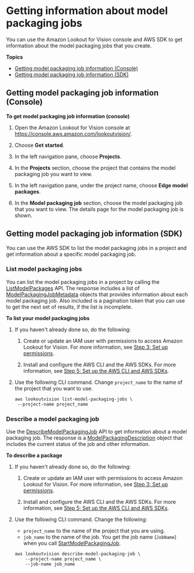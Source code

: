 # Getting information about model packaging jobs<a name="package-job-info"></a>

You can use the Amazon Lookout for Vision console and AWS SDK to get information about the model packaging jobs that you create\. 

**Topics**
+ [Getting model packaging job information \(Console\)](#package-job-info-console)
+ [Getting model packaging job information \(SDK\)](#package-job-info-console-sdk)

## Getting model packaging job information \(Console\)<a name="package-job-info-console"></a>



**To get model packaging job information \(console\)**

1. Open the Amazon Lookout for Vision console at [ https://console\.aws\.amazon\.com/lookoutvision/]( https://console.aws.amazon.com/lookoutvision/)\.

1. Choose **Get started**\. 

1. In the left navigation pane, choose **Projects**\.

1. In the **Projects** section, choose the project that contains the model packaging job you want to view\.

1. In the left navigation pane, under the project name, choose **Edge model packages**\.

1. In the **Model packaging job** section, choose the model packaging job that you want to view\. The details page for the model packaging job is shown\.

## Getting model packaging job information \(SDK\)<a name="package-job-info-console-sdk"></a>



You can use the AWS SDK to list the model packaging jobs in a project and get information about a specific model packaging job\.

### List model packaging jobs<a name="package-job-list-jobs"></a>

You can list the model packaging jobs in a project by calling the [ListModelPackages](https://docs.aws.amazon.com/lookout-for-vision/latest/APIReference/API_ListModelPackages) API\. The response includes a list of [ModelPackagingJobMetadata](https://docs.aws.amazon.com/lookout-for-vision/latest/APIReference/API_ModelPackagingJobMetadata) objects that provides information about each model packaging job\. Also included is a pagination token that you can use to get the next set of results, if the list is incomplete\.

**To list your model packaging jobs**

1. If you haven't already done so, do the following:

   1. Create or update an IAM user with permissions to access Amazon Lookout for Vision\. For more information, see [Step 3: Set up permissions](su-setup-permissions.md)\. 

   1. Install and configure the AWS CLI and the AWS SDKs\. For more information, see [Step 5: Set up the AWS CLI and AWS SDKs](su-awscli-sdk.md)\.

1. Use the following CLI command\. Change `project_name` to the name of the project that you want to use\.

   ```
   aws lookoutvision list-model-packaging-jobs \
    --project-name project_name
   ```

### Describe a model packaging job<a name="package-job-describe-job"></a>

Use the [DescribeModelPackagingJob](https://docs.aws.amazon.com/lookout-for-vision/latest/APIReference/API_DescribeModelPackagingJob) API to get information about a model packaging job\. The response is a [ModelPackagingDescription](https://docs.aws.amazon.com/lookout-for-vision/latest/APIReference/API_ModelPackagingDescription) object that includes the current status of the job and other information\.

**To describe a package**

1. If you haven't already done so, do the following:

   1. Create or update an IAM user with permissions to access Amazon Lookout for Vision\. For more information, see [Step 3: Set up permissions](su-setup-permissions.md)\. 

   1. Install and configure the AWS CLI and the AWS SDKs\. For more information, see [Step 5: Set up the AWS CLI and AWS SDKs](su-awscli-sdk.md)\.

1. Use the following CLI command\. Change the following:
   + `project_name` to the name of the project that you are using\.
   + `job_name` to the name of the job\. You get the job name \(`JobName`\) when you call [StartModelPackagingJob](https://docs.aws.amazon.com/lookout-for-vision/latest/APIReference/API_StartModelPackagingJob)\.

   ```
   aws lookoutvision describe-model-packaging-job \
       --project-name project_name \
       --job-name job_name
   ```